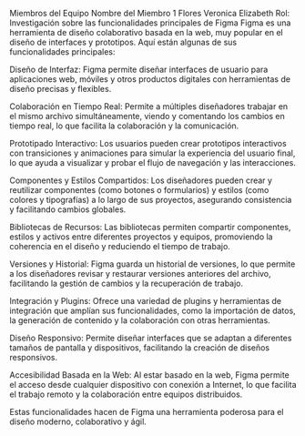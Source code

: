 Miembros del Equipo
Nombre del Miembro 1 Flores Veronica Elizabeth
Rol: Investigación sobre las funcionalidades principales de Figma
Figma es una herramienta de diseño colaborativo basada en la web, muy popular en el diseño de interfaces y prototipos. Aquí están algunas de sus funcionalidades principales:

Diseño de Interfaz: Figma permite diseñar interfaces de usuario para aplicaciones web, móviles y otros productos digitales con herramientas de diseño precisas y flexibles.

Colaboración en Tiempo Real: Permite a múltiples diseñadores trabajar en el mismo archivo simultáneamente, viendo y comentando los cambios en tiempo real, lo que facilita la colaboración y la comunicación.

Prototipado Interactivo: Los usuarios pueden crear prototipos interactivos con transiciones y animaciones para simular la experiencia del usuario final, lo que ayuda a visualizar y probar el flujo de navegación y las interacciones.

Componentes y Estilos Compartidos: Los diseñadores pueden crear y reutilizar componentes (como botones o formularios) y estilos (como colores y tipografías) a lo largo de sus proyectos, asegurando consistencia y facilitando cambios globales.

Bibliotecas de Recursos: Las bibliotecas permiten compartir componentes, estilos y activos entre diferentes proyectos y equipos, promoviendo la coherencia en el diseño y reduciendo el tiempo de trabajo.

Versiones y Historial: Figma guarda un historial de versiones, lo que permite a los diseñadores revisar y restaurar versiones anteriores del archivo, facilitando la gestión de cambios y la recuperación de trabajo.

Integración y Plugins: Ofrece una variedad de plugins y herramientas de integración que amplían sus funcionalidades, como la importación de datos, la generación de contenido y la colaboración con otras herramientas.

Diseño Responsivo: Permite diseñar interfaces que se adaptan a diferentes tamaños de pantalla y dispositivos, facilitando la creación de diseños responsivos.

Accesibilidad Basada en la Web: Al estar basado en la web, Figma permite el acceso desde cualquier dispositivo con conexión a Internet, lo que facilita el trabajo remoto y la colaboración entre equipos distribuidos.

Estas funcionalidades hacen de Figma una herramienta poderosa para el diseño moderno, colaborativo y ágil.
